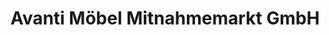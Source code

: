 ---
title: "Avanti Möbel Mitnahmemarkt GmbH"
url: /jengen/avanti-moebel-mitnahmemarkt-gmbh/
shop: Möbel
---